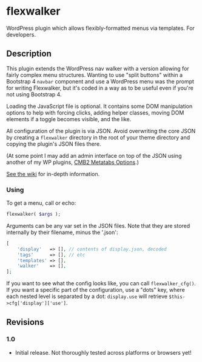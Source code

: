 # flexwalker

WordPress plugin which allows flexibly-formatted menus via templates. For developers.

## Description

This plugin extends the WordPress nav walker with a version allowing for fairly complex menu structures. Wanting to use
"split buttons" within a Bootstrap 4 `navbar` component and use a WordPress menu was the prompt for writing Flexwalker, but it's
coded in a way as to be useful even if you're not using Bootstrap 4.

Loading the JavaScript file is optional. It contains some DOM manipulation options to help with forcing clicks, adding
helper classes, moving DOM elements if a toggle becomes visible, and the like.

All configuration of the plugin is via JSON. Avoid overwriting the core JSON by creating a `flexwalker` directory in
the root of your theme directory and copying the plugin's JSON files there.

(At some point I may add an admin interface on top of the JSON using another of
my WP plugins, [CMB2 Metatabs Options](https://github.com/rogerlos/cmb2-metatabs-options).)

[See the wiki](https://github.com/rogerlos/flexwalker/wiki) for in-depth information.

### Using

To get a menu, call or echo:

```php
flexwalker( $args );
```

Arguments can be any var set in the JSON files. Note that they are stored internally by their filename, minus the 
'.json':

```php
[
    'display'   => [], // contents of display.json, decoded
    'tags'      => [], // etc
    'templates' => [],
    'walker'    => [],
];
```

If you want to see what the config looks like, you can call `flexwalker_cfg()`. If you want a specific part of the
configuration, use a "dots" key, where each nested level is separated by a dot: `display.use` will retrieve 
`$this->cfg['display']['use']`.


## Revisions

### 1.0

* Initial release. Not thoroughly tested across platforms or browsers yet!